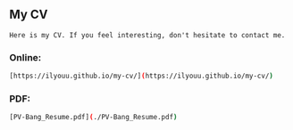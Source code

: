 ## My CV
```
Here is my CV. If you feel interesting, don't hesitate to contact me.
```

### Online:
```bash
[https://ilyouu.github.io/my-cv/](https://ilyouu.github.io/my-cv/)
```

### PDF:
```bash
[PV-Bang_Resume.pdf](./PV-Bang_Resume.pdf)
```

